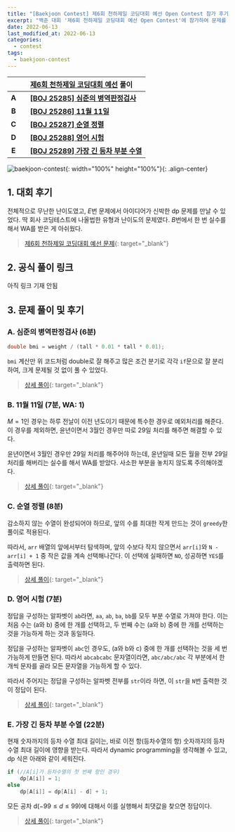 ```yaml
---
title: "[Baekjoon Contest] 제6회 천하제일 코딩대회 예선 Open Contest 참가 후기 및 풀이"
excerpt: "백준 대회 '제6회 천하제일 코딩대회 예선 Open Contest'에 참가하여 문제를 푼 후기와 간단한 풀이 작성 및 상세 풀이 링크 연결"
date: 2022-06-13
last_modified_at: 2022-06-13
categories:
  - contest
tags:
  - baekjoon-contest
---
```


|||[제6회 천하제일 코딩대회 예선](https://burningfalls.github.io/contest/best2022-baekjoon-contest/) 풀이|
|:---:|:---:|:---|
|**A**||**[[BOJ 25285] 심준의 병역판정검사](https://burningfalls.github.io/algorithm/boj-25285/)**|
|**B**||**[[BOJ 25286] 11월 11일](https://burningfalls.github.io/algorithm/boj-25286/)**|
|**C**||**[[BOJ 25287] 순열 정렬](https://burningfalls.github.io/algorithm/boj-25287/)**|
|**D**||**[[BOJ 25288] 영어 시험](https://burningfalls.github.io/algorithm/boj-25288/)**|
|**E**||**[[BOJ 25289] 가장 긴 등차 부분 수열](https://burningfalls.github.io/algorithm/boj-25289/)**|

![baekjoon-contest](https://user-images.githubusercontent.com/30232837/173261408-71c3a72a-c5c0-4d4f-bbfb-2088058b28d6.png "baekjoon-contest"){: width="100%" height="100%"}{: .align-center}

## 1. 대회 후기

전체적으로 무난한 난이도였고, $E$번 문제에서 아이디어가 신박한 dp 문제를 만날 수 있었다. 딱 회사 코딩테스트에 나올법한 유형과 난이도의 문제였다. $B$번에서 한 번 실수를 해서 WA를 받은 게 아쉬웠다. 

> [제6회 천하제일 코딩대회 예선 문제](https://www.acmicpc.net/category/detail/3134){: target="_blank"}

## 2. 공식 풀이 링크

아직 링크 기재 안됨

## 3. 문제 풀이 및 후기

### A. 심준의 병역판정검사 (6분)

```cpp
double bmi = weight / (tall * 0.01 * tall * 0.01);
```

`bmi` 계산만 위 코드처럼 double로 잘 해주고 많은 조건 분기로 각각 `if`문으로 잘 분리하여, 크게 문제될 것 없이 풀 수 있었다.

> [상세 풀이](https://burningfalls.github.io/algorithm/boj-25285/){: target="_blank"}

### B. 11월 11일 (7분, WA: 1)

$M = 1$인 경우는 하루 전날이 이전 년도이기 때문에 특수한 경우로 예외처리를 해준다. 이 경우를 제외하면, 윤년이면서 3월인 경우만 따로 29일 처리를 해주면 해결할 수 있다.

윤년이면서 3월인 경우만 29일 처리를 해주어야 하는데, 윤년일때 모든 월을 전부 29일 처리를 해버리는 실수를 해서 WA를 받았다. 사소한 부분을 놓치지 않도록 주의해야겠다.

> [상세 풀이](https://burningfalls.github.io/algorithm/boj-25286/){: target="_blank"}

### C. 순열 정렬 (8분)

감소하지 않는 수열이 완성되어야 하므로, 앞의 수를 최대한 작게 만드는 것이 `greedy`한 풀이로 적용된다. 

따라서, `arr` 배열의 앞에서부터 탐색하며, 앞의 수보다 작지 않으면서 `arr[i]`와 `N - arr[i] + 1` 중 작은 값을 계속 선택해나간다. 이 선택에 실패하면 `NO`, 성공하면 `YES`를 출력하면 된다.

> [상세 풀이](https://burningfalls.github.io/algorithm/boj-25287/){: target="_blank"}

### D. 영어 시험 (7분)

정답을 구성하는 알파벳이 `ab`라면, `aa`, `ab`, `ba`, `bb`를 모두 부분 수열로 가져야 한다. 이는 처음 수는 (a와 b) 중에 한 개를 선택하고, 두 번째 수는 (a와 b) 중에 한 개를 선택하는 것을 가능하게 하는 것과 동일하다.

정답을 구성하는 알파벳이 `abc`인 경우도, (a와 b와 c) 중에 한 개를 선택하는 것을 세 번 가능하게 만들면 된다. 따라서 `abcabcabc` 문자열이라면, `abc/abc/abc` 각 부분에서 한 개씩 문자를 골라 모든 문자열을 가능하게 할 수 있다.

따라서 주어지는 정답을 구성하는 알파벳 전부를 `str`이라 하면, 이 `str`을 `N`번 출력한 것이 정답이 된다.

> [상세 풀이](https://burningfalls.github.io/algorithm/boj-25288/){: target="_blank"}

### E. 가장 긴 등차 부분 수열 (22분)

현재 숫자까지의 등차 수열 최대 길이는, 바로 이전 항(등차수열의 항) 숫자까지의 등차 수열 최대 길이에 영향을 받는다. 따라서 dynamic programming을 생각해볼 수 있고, dp 식은 아래와 같이 세워진다.

```cpp
if (//A[i]가 등차수열의 첫 번째 항인 경우)
    dp[A[i]] = 1;
else
    dp[A[i]] = dp[A[i] - d] + 1;
```

모든 공차 d($-99\leq d \leq 99$)에 대해서 이를 실행해서 최댓값을 찾으면 정답이다.

> [상세 풀이](https://burningfalls.github.io/algorithm/boj-25289/){: target="_blank"}